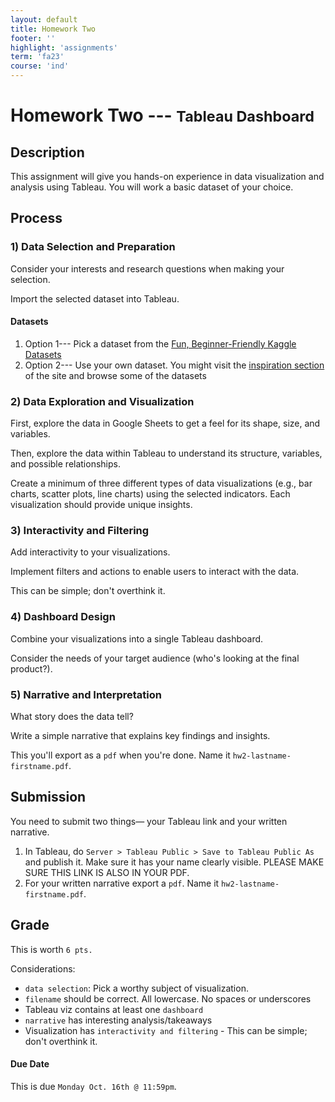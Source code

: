 ```yaml
---
layout: default
title: Homework Two
footer: ''
highlight: 'assignments'
term: 'fa23'
course: 'ind'
---
```

# Homework Two --- <small>Tableau Dashboard</small>
## Description
This assignment will give you hands-on experience in data visualization and analysis using Tableau. You will work a basic dataset of your choice.



## Process

### 1) Data Selection and Preparation
Consider your interests and research questions when making your selection. 

Import the selected dataset into Tableau.

#### Datasets
1. Option 1--- Pick a dataset from the [Fun, Beginner-Friendly Kaggle Datasets](https://www.kaggle.com/code/rtatman/fun-beginner-friendly-datasets)
2. Option 2--- Use your own dataset. You might visit the [inspiration section](../inspiration.html) of the site and browse some of the datasets

### 2) Data Exploration and Visualization
First, explore the data in Google Sheets to get a feel for its shape, size, and variables.

Then, explore the data within Tableau to understand its structure, variables, and possible relationships.

Create a minimum of three different types of data visualizations (e.g., bar charts, scatter plots, line charts) using the selected indicators. Each visualization should provide unique insights.

### 3) Interactivity and Filtering
Add interactivity to your visualizations.

Implement filters and actions to enable users to interact with the data.

This can be simple; don't overthink it.

### 4) Dashboard Design
Combine your visualizations into a single Tableau dashboard.

Consider the needs of your target audience (who's looking at the final product?).

### 5) Narrative and Interpretation
What story does the data tell?

Write a simple narrative that explains key findings and insights.

This you'll export as a `pdf` when you're done. Name it `hw2-lastname-firstname.pdf`.

## Submission
You need to submit two things— your Tableau link and your written narrative.

1. In Tableau, do `Server > Tableau Public > Save to Tableau Public As` and publish it. Make sure it has your name clearly visible. PLEASE MAKE SURE THIS LINK IS ALSO IN YOUR PDF.
2. For your written narrative export a `pdf`. Name it `hw2-lastname-firstname.pdf`.

## Grade
This is worth `6 pts.`

Considerations:
* `data selection`: Pick a worthy subject of visualization.
* `filename` should be correct. All lowercase. No spaces or underscores
* Tableau viz contains at least one `dashboard`
* `narrative` has interesting analysis/takeaways
* Visualization has `interactivity and filtering` - This can be simple; don't overthink it.

#### Due Date
This is due `Monday Oct. 16th @ 11:59pm`. 